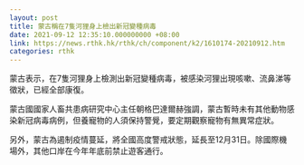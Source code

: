 ```yaml
---
layout: post
title: 蒙古稱在7隻河狸身上檢出新冠變種病毒
date: 2021-09-12 12:35:10.000000000 +08:00
link: https://news.rthk.hk/rthk/ch/component/k2/1610174-20210912.htm
categories: rthk
---
```


蒙古表示，在7隻河狸身上檢測出新冠變種病毒，被感染河狸出現咳嗽、流鼻涕等徵狀，已經全部康復。

蒙古國國家人畜共患病研究中心主任朝格巴達爾赫強調，蒙古暫時未有其他動物感染新冠病毒病例，但養寵物的人須保持警覺，要定期觀察寵物有無異常症狀。

另外，蒙古為遏制疫情蔓延，將全國高度警戒狀態，延長至12月31日。除國際機場外，其他口岸在今年年底前禁止遊客通行。
